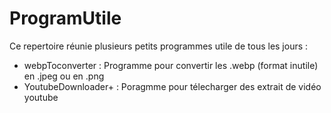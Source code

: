 # ProgramUtile
Ce repertoire réunie plusieurs petits programmes utile de tous les jours :
- webpToconverter : Programme pour convertir les .webp (format inutile) en .jpeg ou en .png
- YoutubeDownloader+ : Poragmme pour télecharger des extrait de vidéo youtube